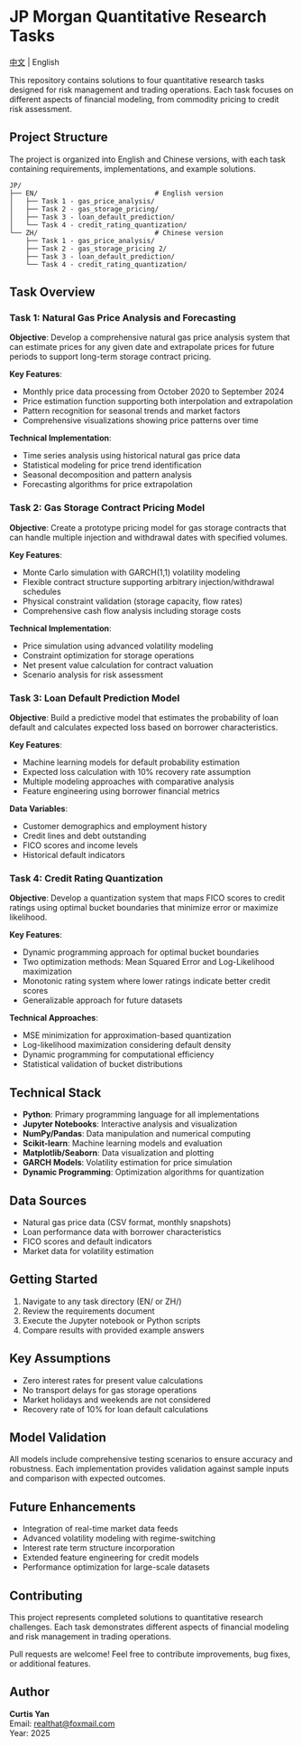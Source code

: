 # JP Morgan Quantitative Research Tasks

[中文](README_ZH.md) | English

This repository contains solutions to four quantitative research tasks designed for risk management and trading operations. Each task focuses on different aspects of financial modeling, from commodity pricing to credit risk assessment.

## Project Structure

The project is organized into English and Chinese versions, with each task containing requirements, implementations, and example solutions.

```
JP/
├── EN/                             # English version
│   ├── Task 1 - gas_price_analysis/
│   ├── Task 2 - gas_storage_pricing/
│   ├── Task 3 - loan_default_prediction/
│   └── Task 4 - credit_rating_quantization/
└── ZH/                             # Chinese version
    ├── Task 1 - gas_price_analysis/
    ├── Task 2 - gas_storage_pricing 2/
    ├── Task 3 - loan_default_prediction/
    └── Task 4 - credit_rating_quantization/
```

## Task Overview

### Task 1: Natural Gas Price Analysis and Forecasting

**Objective**: Develop a comprehensive natural gas price analysis system that can estimate prices for any given date and extrapolate prices for future periods to support long-term storage contract pricing.

**Key Features**:
- Monthly price data processing from October 2020 to September 2024
- Price estimation function supporting both interpolation and extrapolation
- Pattern recognition for seasonal trends and market factors
- Comprehensive visualizations showing price patterns over time

**Technical Implementation**:
- Time series analysis using historical natural gas price data
- Statistical modeling for price trend identification
- Seasonal decomposition and pattern analysis
- Forecasting algorithms for price extrapolation

### Task 2: Gas Storage Contract Pricing Model

**Objective**: Create a prototype pricing model for gas storage contracts that can handle multiple injection and withdrawal dates with specified volumes.

**Key Features**:
- Monte Carlo simulation with GARCH(1,1) volatility modeling
- Flexible contract structure supporting arbitrary injection/withdrawal schedules
- Physical constraint validation (storage capacity, flow rates)
- Comprehensive cash flow analysis including storage costs

**Technical Implementation**:
- Price simulation using advanced volatility modeling
- Constraint optimization for storage operations
- Net present value calculation for contract valuation
- Scenario analysis for risk assessment

### Task 3: Loan Default Prediction Model

**Objective**: Build a predictive model that estimates the probability of loan default and calculates expected loss based on borrower characteristics.

**Key Features**:
- Machine learning models for default probability estimation
- Expected loss calculation with 10% recovery rate assumption
- Multiple modeling approaches with comparative analysis
- Feature engineering using borrower financial metrics

**Data Variables**:
- Customer demographics and employment history
- Credit lines and debt outstanding
- FICO scores and income levels
- Historical default indicators

### Task 4: Credit Rating Quantization

**Objective**: Develop a quantization system that maps FICO scores to credit ratings using optimal bucket boundaries that minimize error or maximize likelihood.

**Key Features**:
- Dynamic programming approach for optimal bucket boundaries
- Two optimization methods: Mean Squared Error and Log-Likelihood maximization
- Monotonic rating system where lower ratings indicate better credit scores
- Generalizable approach for future datasets

**Technical Approaches**:
- MSE minimization for approximation-based quantization
- Log-likelihood maximization considering default density
- Dynamic programming for computational efficiency
- Statistical validation of bucket distributions

## Technical Stack

- **Python**: Primary programming language for all implementations
- **Jupyter Notebooks**: Interactive analysis and visualization
- **NumPy/Pandas**: Data manipulation and numerical computing
- **Scikit-learn**: Machine learning models and evaluation
- **Matplotlib/Seaborn**: Data visualization and plotting
- **GARCH Models**: Volatility estimation for price simulation
- **Dynamic Programming**: Optimization algorithms for quantization

## Data Sources

- Natural gas price data (CSV format, monthly snapshots)
- Loan performance data with borrower characteristics
- FICO scores and default indicators
- Market data for volatility estimation

## Getting Started

1. Navigate to any task directory (EN/ or ZH/)
2. Review the requirements document
3. Execute the Jupyter notebook or Python scripts
4. Compare results with provided example answers

## Key Assumptions

- Zero interest rates for present value calculations
- No transport delays for gas storage operations
- Market holidays and weekends are not considered
- Recovery rate of 10% for loan default calculations

## Model Validation

All models include comprehensive testing scenarios to ensure accuracy and robustness. Each implementation provides validation against sample inputs and comparison with expected outcomes.

## Future Enhancements

- Integration of real-time market data feeds
- Advanced volatility modeling with regime-switching
- Interest rate term structure incorporation
- Extended feature engineering for credit models
- Performance optimization for large-scale datasets

## Contributing

This project represents completed solutions to quantitative research challenges. Each task demonstrates different aspects of financial modeling and risk management in trading operations.

Pull requests are welcome! Feel free to contribute improvements, bug fixes, or additional features.

## Author

**Curtis Yan**  
Email: realthat@foxmail.com  
Year: 2025
